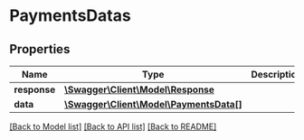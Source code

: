 # PaymentsDatas

## Properties
Name | Type | Description | Notes
------------ | ------------- | ------------- | -------------
**response** | [**\Swagger\Client\Model\Response**](Response.md) |  | 
**data** | [**\Swagger\Client\Model\PaymentsData[]**](PaymentsData.md) |  | 

[[Back to Model list]](../README.md#documentation-for-models) [[Back to API list]](../README.md#documentation-for-api-endpoints) [[Back to README]](../README.md)


